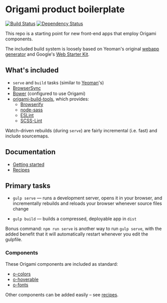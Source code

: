 # Origami product boilerplate

[![Build Status][travis-image]][travis-url] [![Dependency Status][devdeps-image]][devdeps-url]

This repo is a starting point for new front-end apps that employ Origami components.

The included build system is loosely based on Yeoman's original [webapp generator](https://github.com/yeoman/generator-webapp) and Google's [Web Starter Kit](https://github.com/google/web-starter-kit).


## What's included

- `serve` and `build` tasks (similar to [Yeoman](http://yeoman.io/learning/index.html)'s)
- [BrowserSync](http://www.browsersync.io/)
- [Bower](http://bower.io/) (configured to use Origami)
- [origami-build-tools](https://github.com/Financial-Times/origami-build-tools), which provides:
    - [Browserify](http://browserify.org/)
    - [node-sass](https://github.com/sass/node-sass)
    - [ESLint](http://eslint.org/)
    - [SCSS-Lint](https://github.com/causes/scss-lint)

Watch-driven rebuilds (during `serve`) are fairly incremental (i.e. fast) and include sourcemaps.


## Documentation

- [Getting started](docs/README.md)
- [Recipes](docs/recipes/README.md)


## Primary tasks

- `gulp serve` — runs a development server, opens it in your browser, and incrementally rebuilds and reloads your browser whenever source files change

- `gulp build` — builds a compressed, deployable app in `dist`

Bonus command: `npm run serve` is another way to run `gulp serve`, with the added benefit that it will automatically restart whenever you edit the gulpfile.


### Components

These Origami components are included as standard:

- [o-colors](http://registry.origami.ft.com/components/o-colors)
- [o-hoverable](http://registry.origami.ft.com/components/o-hoverable)
- [o-fonts](http://registry.origami.ft.com/components/o-fonts)

Other components can be added easily – see [recipes](docs/recipes/README.md).


<!-- badge URLs -->
[travis-url]: http://travis-ci.org/callumlocke/origami-product-boilerplate
[travis-image]: https://img.shields.io/travis/callumlocke/origami-product-boilerplate.svg?style=flat-square

[devdeps-url]: https://david-dm.org/callumlocke/origami-product-boilerplate#info=devDependencies
[devdeps-image]: https://img.shields.io/david/dev/callumlocke/origami-product-boilerplate.svg?style=flat-square

